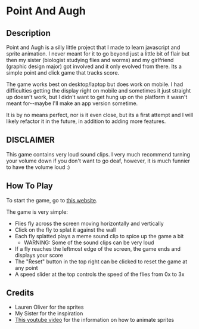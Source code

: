 # Point And Augh

## Description

Point and Augh is a silly little project that I made to learn javascript and sprite animation. I never meant for it to go beyond just a little bit of flair but then my sister (biologist studying flies and worms) and my girlfriend (graphic design major) got involved and it only evolved from there. Its a simple point and click game that tracks score. 

The game works best on desktop/laptop but does work on mobile. I had difficulties getting the display right on mobile and sometimes it just straight up doesn't work, but I didn't want to get hung up on the platform it wasn't meant for--maybe I'll make an app version sometime.

It is by no means perfect, nor is it even close, but its a first attempt and I will likely refactor it in the future, in addition to adding more features.

## DISCLAIMER

This game contains very loud sound clips. I very much recommend turning your volume down if you don't want to go deaf, however, it is much funnier to have the volume loud :)

## How To Play

To start the game, go to [this website](https://syvven.github.io).

The game is very simple: 
- Flies fly across the screen moving horizontally and vertically
- Click on the fly to splat it against the wall
- Each fly splatted plays a meme sound clip to spice up the game a bit
  - WARNING: Some of the sound clips can be very loud
- If a fly reaches the leftmost edge of the screen, the game ends and displays your score
- The "Reset" button in the top right can be clicked to reset the game at any point
- A speed slider at the top controls the speed of the flies from 0x to 3x

## Credits

- Lauren Oliver for the sprites
- My Sister for the inspiration
- [This youtube video](https://www.youtube.com/watch?v=GFO_txvwK_c&t=13829s) for the information on how to animate sprites

